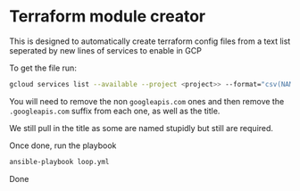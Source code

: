 # Terraform module creator

This is designed to automatically create terraform config files from a text list seperated by new lines of services to enable in GCP

To get the file run:
```bash
gcloud services list --available --project <project>> --format="csv(NAME,TITLE)" 
```

You will need to remove the non `googleapis.com` ones and then remove the `.googleapis.com` suffix from each one, as well as the title.

We still pull in the title as some are named stupidly but still are required.

Once done, run the playbook

```bash
ansible-playbook loop.yml
```

Done